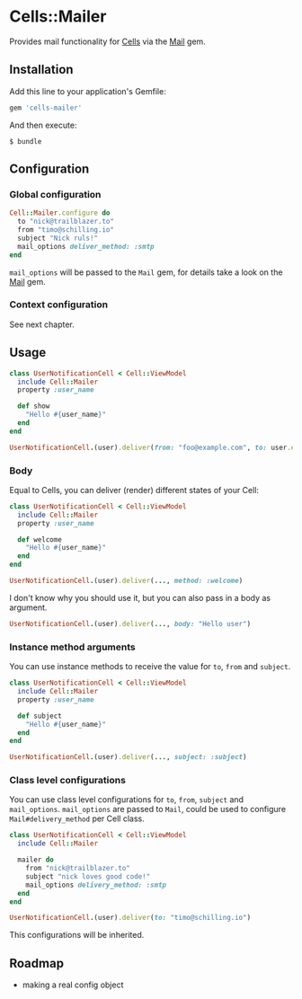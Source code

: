 # Cells::Mailer

Provides mail functionality for [Cells](https://github.com/apotonick/cells/) via the [Mail](https://github.com/mikel/mail) gem.

## Installation

Add this line to your application's Gemfile:

```ruby
gem 'cells-mailer'
```

And then execute:

    $ bundle

## Configuration

### Global configuration

```ruby
Cell::Mailer.configure do
  to "nick@trailblazer.to"
  from "timo@schilling.io"
  subject "Nick ruls!"
  mail_options deliver_method: :smtp
end
```
`mail_options` will be passed to the `Mail` gem, for details take a look on the [Mail](https://github.com/mikel/mail) gem.

### Context configuration

See next chapter.

## Usage

```ruby
class UserNotificationCell < Cell::ViewModel
  include Cell::Mailer
  property :user_name

  def show
    "Hello #{user_name}"
  end
end

UserNotificationCell.(user).deliver(from: "foo@example.com", to: user.email, subject: "Hello")
```

### Body

Equal to Cells, you can deliver (render) different states of your Cell:

```ruby
class UserNotificationCell < Cell::ViewModel
  include Cell::Mailer
  property :user_name

  def welcome
    "Hello #{user_name}"
  end
end

UserNotificationCell.(user).deliver(..., method: :welcome)
```

I don't know why you should use it, but you can also pass in a body as argument.

```ruby
UserNotificationCell.(user).deliver(..., body: "Hello user")
```

### Instance method arguments

You can use instance methods to receive the value for `to`, `from` and `subject`.

```ruby
class UserNotificationCell < Cell::ViewModel
  include Cell::Mailer
  property :user_name

  def subject
    "Hello #{user_name}"
  end
end

UserNotificationCell.(user).deliver(..., subject: :subject)
```

### Class level configurations

You can use class level configurations for `to`, `from`, `subject` and `mail_options`.
`mail_options` are passed to `Mail`, could be used to configure `Mail#delivery_method` per Cell class.

```ruby
class UserNotificationCell < Cell::ViewModel
  include Cell::Mailer

  mailer do
    from "nick@trailblazer.to"
    subject "nick loves good code!"
    mail_options delivery_method: :smtp
  end
end

UserNotificationCell.(user).deliver(to: "timo@schilling.io")
```

This configurations will be inherited.

## Roadmap

* making a real config object
